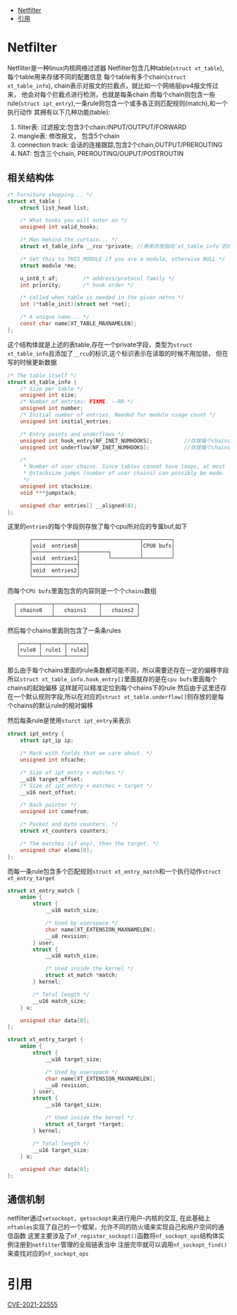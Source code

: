 <!--toc:start-->
- [Netfilter](#netfilter)
- [引用](#引用)
<!--toc:end-->

# Netfilter
Netfilter是一种linux内核网络过滤器
Netfilter包含几种table(`struct xt_table`),每个table用来存储不同的配置信息
每个table有多个chain(`struct xt_table_info`), chain表示对报文的拦截点，就比如一个网络层ipv4报文传过来，
他会对每个拦截点进行检测，也就是每条chain
而每个chain则包含一些rule(`struct ipt_entry`),一条rule则包含一个或多各正则匹配规则(match),和一个执行动作
其拥有以下几种功能(table):
1. filter表: 过滤报文:包含3个chain:INPUT/OUTPUT/FORWARD
2. mangle表: 修改报文， 包含5个chain
3. connection track: 会话的连接跟踪,包含2个chain,OUTPUT/PREROUTING
4. NAT: 包含三个chain, PREROUTING/OUPUT/POSTROUTIN

## 相关结构体
```c
/* Furniture shopping... */
struct xt_table {
	struct list_head list;

	/* What hooks you will enter on */
	unsigned int valid_hooks;

	/* Man behind the curtain... */
	struct xt_table_info __rcu *private; //用来存放指向`xt_table_info`的指针

	/* Set this to THIS_MODULE if you are a module, otherwise NULL */
	struct module *me;

	u_int8_t af;		/* address/protocol family */
	int priority;		/* hook order */

	/* called when table is needed in the given netns */
	int (*table_init)(struct net *net);

	/* A unique name... */
	const char name[XT_TABLE_MAXNAMELEN];
};
```
这个结构体就是上述的表table,存在一个private字段，类型为`struct xt_table_info`且添加了`__rcu`的标识,这个标识表示在读取的时候不用加锁，
但在写的时候更新数据

```c
/* The table itself */
struct xt_table_info {
	/* Size per table */
	unsigned int size;
	/* Number of entries: FIXME. --RR */
	unsigned int number;
	/* Initial number of entries. Needed for module usage count */
	unsigned int initial_entries;

	/* Entry points and underflows */
	unsigned int hook_entry[NF_INET_NUMHOOKS];          //存放每个chains的偏移
	unsigned int underflow[NF_INET_NUMHOOKS];           //存放每个chains中default rule的偏移

	/*
	 * Number of user chains. Since tables cannot have loops, at most
	 * @stacksize jumps (number of user chains) can possibly be made.
	 */
	unsigned int stacksize;
	void ***jumpstack;

	unsigned char entries[] __aligned(8);
};
```
这里的`entries`的每个字段则存放了每个cpu所对应的专属buf,如下

           ┌──────────────┬───────────────────┬─────────┐
           │void  entries0│                   │CPU0 bufs│
           ├──────────────┼─────────┐         │         │
           │void  entries1│         └─────────┴─────────┘
           ├──────────────┤
           │void  entries2│
           └──────────────┘

而每个`CPU bufs`里面包含的内容则是一个个`chains`数组

      ┌───────────┬──────────────┬───────────┐
      │ chains0   │   chains1    │   chains2 │
      └───────────┴──────────────┴───────────┘

然后每个chains里面则包含了一条条rules

       ┌──────┬───────┬──────┐
       │rule0 │ rule1 │ rule2│
       └──────┴───────┴──────┘

那么由于每个chains里面的rule条数都可能不同，所以需要还存在一定的偏移字段
所以`struct xt_table_info.hook_entry[]`里面就存的是在`cpu bufs`里面每个chains的起始偏移
这样就可以精准定位到每个chains下的rule
然后由于这里还存在一个默认规则字段,所以在对应的`struct xt_table.underflow[]`则存放的是每个chains的默认rule的相对偏移

然后每条rule是使用`sturct ipt_entry`来表示
```c
struct ipt_entry {
	struct ipt_ip ip;

	/* Mark with fields that we care about. */
	unsigned int nfcache;

	/* Size of ipt_entry + matches */
	__u16 target_offset;
	/* Size of ipt_entry + matches + target */
	__u16 next_offset;

	/* Back pointer */
	unsigned int comefrom;

	/* Packet and byte counters. */
	struct xt_counters counters;

	/* The matches (if any), then the target. */
	unsigned char elems[0];
};
```
而每一条rule包含多个匹配规则`struct xt_entry_match`和一个执行动作`struct xt_entry_target`
```c
struct xt_entry_match {
	union {
		struct {
			__u16 match_size;

			/* Used by userspace */
			char name[XT_EXTENSION_MAXNAMELEN];
			__u8 revision;
		} user;
		struct {
			__u16 match_size;

			/* Used inside the kernel */
			struct xt_match *match;
		} kernel;

		/* Total length */
		__u16 match_size;
	} u;

	unsigned char data[0];
};

struct xt_entry_target {
	union {
		struct {
			__u16 target_size;

			/* Used by userspace */
			char name[XT_EXTENSION_MAXNAMELEN];
			__u8 revision;
		} user;
		struct {
			__u16 target_size;

			/* Used inside the kernel */
			struct xt_target *target;
		} kernel;

		/* Total length */
		__u16 target_size;
	} u;

	unsigned char data[0];
};
```

## 通信机制
netfilter通过`setsockopt, getsockopt`来进行用户-内核的交互,
在此基础上`nftables`实现了自己的一个框架，允许不同的防火墙来实现自己和用户空间的通信函数
这里主要涉及了`nf_register_sockopt()`函数将`nf_sockopt_ops`结构体实例注册到`netfilter`管理的全局链表当中
注册完毕就可以调用`nf_sockopt_find()`来查找对应的`nf_sockopt_ops`



# 引用
[CVE-2021-22555](https://bsauce.github.io/2021/09/23/CVE-2021-22555/)



